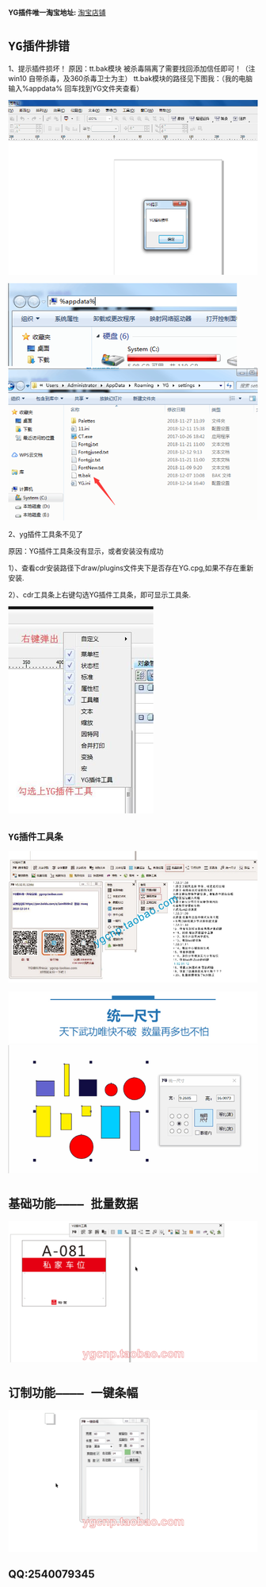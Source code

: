 **YG插件唯一淘宝地址:** [淘宝店铺](https://ygcnp.taobao.com/)
# `YG插件排错`
1、提示插件损坏！
原因：tt.bak模块 被杀毒隔离了需要找回添加信任即可！（注win10 自带杀毒，及360杀毒卫士为主）
tt.bak模块的路径见下图我：（我的电脑输入%appdata% 回车找到YG文件夹查看）

![加载中请稍后](https://github.com/ygcnp/ygcnp.github.io/raw/master/err1.png "YG损坏提示")

![加载中请稍后](https://github.com/ygcnp/ygcnp.github.io/raw/master/e1.png "YG损坏提示")
![加载中请稍后](https://github.com/ygcnp/ygcnp.github.io/raw/master/e2.png "YG损坏提示")

2、yg插件工具条不见了

原因：YG插件工具条没有显示，或者安装没有成功


1）、查看cdr安装路径下draw/plugins文件夹下是否存在YG.cpg,如果不存在重新安装.


2）、cdr工具条上右键勾选YG插件工具条，即可显示工具条.


![加载中请稍后](https://github.com/ygcnp/ygcnp.github.io/raw/master/tool1.jpg "YG损坏提示")
## `YG插件工具条`
![加载中请稍后](https://github.com/ygcnp/ygcnp.github.io/raw/master/A.jpg "YG插件工具条")

![加载中请稍后](https://github.com/ygcnp/ygcnp.github.io/raw/master/016.jpg "统一尺寸演示")
![加载中请稍后](https://github.com/ygcnp/ygcnp.github.io/raw/master/016.gif "统一尺寸演示")
# `基础功能———— 批量数据`
![加载中请稍后](https://github.com/ygcnp/ygcnp.github.io/raw/master/A-1.gif "YG插件批量数据演示")
# `订制功能———— 一键条幅`
![加载中请稍后](https://github.com/ygcnp/ygcnp.github.io/raw/master/B.gif "YG插件一键条幅生成演示")
## QQ:2540079345
